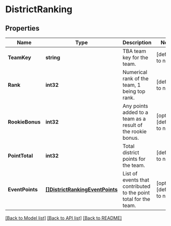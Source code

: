 # DistrictRanking

## Properties
Name | Type | Description | Notes
------------ | ------------- | ------------- | -------------
**TeamKey** | **string** | TBA team key for the team. | [default to null]
**Rank** | **int32** | Numerical rank of the team, 1 being top rank. | [default to null]
**RookieBonus** | **int32** | Any points added to a team as a result of the rookie bonus. | [optional] [default to null]
**PointTotal** | **int32** | Total district points for the team. | [default to null]
**EventPoints** | [**[]DistrictRankingEventPoints**](District_Ranking_event_points.md) | List of events that contributed to the point total for the team. | [optional] [default to null]

[[Back to Model list]](../README.md#documentation-for-models) [[Back to API list]](../README.md#documentation-for-api-endpoints) [[Back to README]](../README.md)

